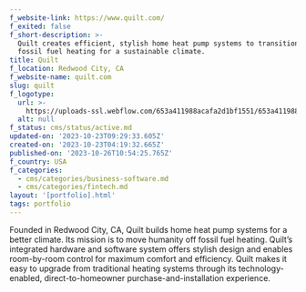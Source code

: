 ```yaml
---
f_website-link: https://www.quilt.com/
f_exited: false
f_short-description: >-
  Quilt creates efficient, stylish home heat pump systems to transition from
  fossil fuel heating for a sustainable climate.
title: Quilt
f_location: Redwood City, CA
f_website-name: quilt.com
slug: quilt
f_logotype:
  url: >-
    https://uploads-ssl.webflow.com/653a411988acafa2d1bf1551/653a411988acafa2d1bf1622_64f85c18b953222f9c1a0535_quilt.png
  alt: null
f_status: cms/status/active.md
updated-on: '2023-10-23T09:29:33.605Z'
created-on: '2023-10-23T04:19:32.665Z'
published-on: '2023-10-26T10:54:25.765Z'
f_country: USA
f_categories:
  - cms/categories/business-software.md
  - cms/categories/fintech.md
layout: '[portfolio].html'
tags: portfolio
---
```


Founded in Redwood City, CA, Quilt builds home heat pump systems for a better climate. Its mission is to move humanity off fossil fuel heating. Quilt’s integrated hardware and software system offers stylish design and enables room-by-room control for maximum comfort and efficiency. Quilt makes it easy to upgrade from traditional heating systems through its technology-enabled, direct-to-homeowner purchase-and-installation experience.

